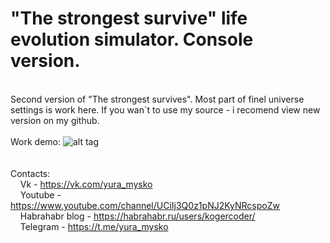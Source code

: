 #  "The strongest survive" life evolution simulator. Console version.
<br />Second version of "The strongest survives". Most part of finel universe settings is work here.
If you wan`t to use my source - i recomend view new version on my github.
<br />
<br />Work demo:
![alt tag](demo.gif)
<br />
<br />
<br />Contacts:
<br />&nbsp;&nbsp;&nbsp;&nbsp;Vk - https://vk.com/yura_mysko
<br />&nbsp;&nbsp;&nbsp;&nbsp;Youtube - https://www.youtube.com/channel/UCiIj3Q0z1pNJ2KyNRcspoZw
<br />&nbsp;&nbsp;&nbsp;&nbsp;Habrahabr blog - https://habrahabr.ru/users/kogercoder/
<br />&nbsp;&nbsp;&nbsp;&nbsp;Telegram - https://t.me/yura_mysko